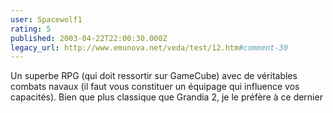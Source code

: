 ```yaml
---
user: Spacewolf1
rating: 5
published: 2003-04-22T22:00:30.000Z
legacy_url: http://www.emunova.net/veda/test/12.htm#comment-30
---
```

Un superbe RPG (qui doit ressortir sur GameCube) avec de véritables combats navaux (il faut vous constituer un équipage qui influence vos capacités). Bien que plus classique que Grandia 2, je le préfère à ce dernier